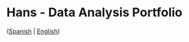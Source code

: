 # Hans - Data Analysis Portfolio 
([Spanish](https://github.com/HansAllTech/Hans_Data_Analysis_Portfolio/blob/main/Proyectos.md#tabla-de-contenido-es--en) | [English](https://github.com/HansAllTech/Hans_Data_Analysis_Portfolio/blob/main/Projects.md#table-of-content-es--en))     
                                 
                                                                                                                                                             
                                             
                                                            
                               
                    
                       
      
    
         
     
   
 
 
 
